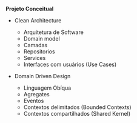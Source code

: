 **Projeto Conceitual**

* Clean Architecture

  - Arquitetura de Software
  - Domain model
  - Camadas
  - Repositorios
  - Services
  - Interfaces com usuários (Use Cases)

* Domain Driven Design 

  - Linguagem Obíqua
  - Agregates
  - Eventos
  - Contextos delimitados (Bounded Contexts)
  - Contextos compartilhados (Shared Kernel)
